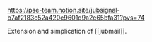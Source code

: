 https://pse-team.notion.site/jubsignal-b7af2183c52a420e9601d9a2e65bfa31?pvs=74

Extension and simplication of [[jubmail]].